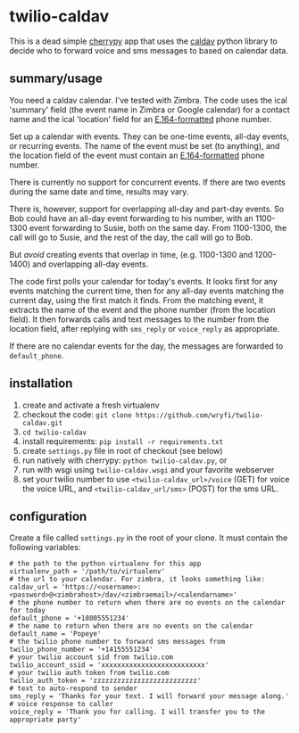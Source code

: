 # twilio-caldav

This is a dead simple [cherrypy](http://www.cherrypy.org) app that uses the [caldav](http://pypi.python.org/pypi/caldav) python library to decide who to forward voice and sms messages to based on calendar data.

## summary/usage

You need a caldav calendar. I've tested with Zimbra. The code uses the ical 'summary' field (the event name in Zimbra or
Google calendar) for a contact name and the ical 'location' field for an [E.164-formatted](
http://www.twilio.com/help/faq/phone-numbers/how-do-i-format-phone-numbers-to-work-internationally) phone number.

Set up a calendar with events. They can be one-time events, all-day events, or recurring events. The name of the event must be set (to anything), 
and the location field of the event must contain an [E.164-formatted]( http://www.twilio.com/help/faq/phone-numbers/how-do-i-format-phone-numbers-to-work-internationally) phone number. 

There is currently no support for concurrent events. If there are two events during the same date and time, results may vary. 

There is, however, support for overlapping all-day and part-day events. So Bob could have an all-day event forwarding to
his number, with an 1100-1300 event forwarding to Susie, both on the same day. From 1100-1300, the call will go to
Susie, and the rest of the day, the call will go to Bob.

But *avoid* creating events that overlap in time, (e.g. 1100-1300 and 1200-1400) and overlapping all-day events.

The code first polls your calendar for today's events. It looks first for any events matching the current time, then for
any all-day events matching the current day, using the first match it finds. From the matching event, it extracts the name of the event and
the phone number (from the location field). It then forwards calls and text messages to the number from the location
field, after replying with `sms_reply` or `voice_reply` as appropriate.

If there are no calendar events for the day, the messages are forwarded to `default_phone`.

## installation

1. create and activate a fresh virtualenv
1. checkout the code: `git clone https://github.com/wryfi/twilio-caldav.git`
1. `cd twilio-caldav`
1. install requirements: `pip install -r requirements.txt`
1. create `settings.py` file in root of checkout (see below)
1. run natively with cherrypy: `python twilio-caldav.py`, or
1. run with wsgi using `twilio-caldav.wsgi` and your favorite webserver
1. set your twilio number to use `<twilio-caldav_url>/voice` (GET) for voice the voice URL, and `<twilio-caldav_url/sms>` (POST) for the sms URL.

## configuration

Create a file called `settings.py` in the root of your clone. It must contain the following variables:

    # the path to the python virtualenv for this app
    virtualenv_path = '/path/to/virtualenv'
    # the url to your calendar. For zimbra, it looks something like:
    caldav_url = 'https://<username>:<password>@<zimbrahost>/dav/<zimbraemail>/<calendarname>'
    # the phone number to return when there are no events on the calendar for today
    default_phone = '+18005551234'
    # the name to return when there are no events on the calendar
    default_name = 'Popeye'
    # the twilio phone number to forward sms messages from
    twilio_phone_number = '+14155551234'
    # your twilio account sid from twilio.com
    twilio_account_ssid = 'xxxxxxxxxxxxxxxxxxxxxxxxxx'
    # your twilio auth token from twilio.com
    twilio_auth_token = 'zzzzzzzzzzzzzzzzzzzzzzzzzz'
    # text to auto-respond to sender
    sms_reply = 'Thanks for your text. I will forward your message along.'
    # voice response to caller
    voice_reply = 'Thank you for calling. I will transfer you to the appropriate party'
